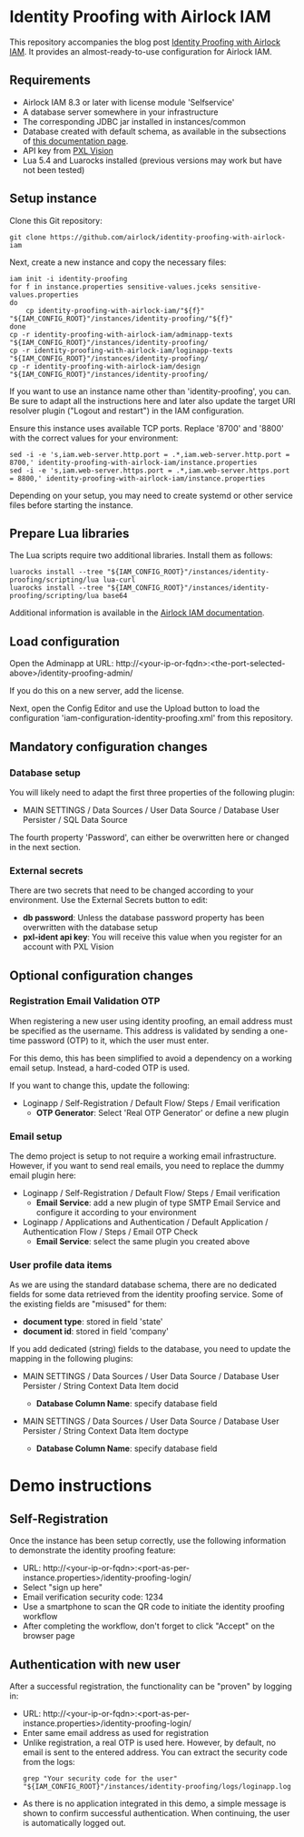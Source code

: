 # Identity Proofing with Airlock IAM

This repository accompanies the blog post [Identity Proofing with Airlock IAM](https://www.airlock.com/en/insights/airlock-blog/business-blog/identity-proofing-with-airlock-iam). It provides an almost-ready-to-use configuration for Airlock IAM.


## Requirements

- Airlock IAM 8.3 or later with license module 'Selfservice'
- A database server somewhere in your infrastructure
- The corresponding JDBC jar installed in instances/common
- Database created with default schema, as available in the subsections of [this documentation page](https://docs.airlock.com/iam/latest/#data/1579527945303.html).
- API key from [PXL Vision](https://www.pxl-vision.com/)
- Lua 5.4 and Luarocks installed (previous versions may work but have not been tested)


## Setup instance

Clone this Git repository:
```console
git clone https://github.com/airlock/identity-proofing-with-airlock-iam
```

Next, create a new instance and copy the necessary files:
```console
iam init -i identity-proofing
for f in instance.properties sensitive-values.jceks sensitive-values.properties
do
    cp identity-proofing-with-airlock-iam/"${f}" "${IAM_CONFIG_ROOT}"/instances/identity-proofing/"${f}"
done
cp -r identity-proofing-with-airlock-iam/adminapp-texts "${IAM_CONFIG_ROOT}"/instances/identity-proofing/
cp -r identity-proofing-with-airlock-iam/loginapp-texts "${IAM_CONFIG_ROOT}"/instances/identity-proofing/
cp -r identity-proofing-with-airlock-iam/design "${IAM_CONFIG_ROOT}"/instances/identity-proofing/
```

If you want to use an instance name other than 'identity-proofing', you can. Be sure to adapt all the instructions here and later also update the target URI resolver plugin ("Logout and restart") in the IAM configuration.

Ensure this instance uses available TCP ports. Replace '8700' and '8800' with the correct values for your environment:
```console
sed -i -e 's,iam.web-server.http.port = .*,iam.web-server.http.port = 8700,' identity-proofing-with-airlock-iam/instance.properties
sed -i -e 's,iam.web-server.https.port = .*,iam.web-server.https.port = 8800,' identity-proofing-with-airlock-iam/instance.properties
```

Depending on your setup, you may need to create systemd or other service files before starting the instance.


## Prepare Lua libraries

The Lua scripts require two additional libraries. Install them as follows:
```console
luarocks install --tree "${IAM_CONFIG_ROOT}"/instances/identity-proofing/scripting/lua lua-curl
luarocks install --tree "${IAM_CONFIG_ROOT}"/instances/identity-proofing/scripting/lua base64
```

Additional information is available in the [Airlock IAM documentation](https://docs.airlock.com/iam/latest/#data/1709045025978.html).


## Load configuration

Open the Adminapp at URL: http://\<your-ip-or-fqdn\>:\<the-port-selected-above\>/identity-proofing-admin/

If you do this on a new server, add the license.

Next, open the Config Editor and use the Upload button to load the configuration 'iam-configuration-identity-proofing.xml' from this repository.


## Mandatory configuration changes

### Database setup

You will likely need to adapt the first three properties of the following plugin:

- MAIN SETTINGS / Data Sources / User Data Source / Database User Persister / SQL Data Source

The fourth property 'Password', can either be overwritten here or changed in the next section.


### External secrets

There are two secrets that need to be changed according to your environment. Use the External Secrets button to edit:

- **db password**: Unless the database password property has been overwritten with the database setup
- **pxl-ident api key**: You will receive this value when you register for an account with PXL Vision


## Optional configuration changes

### Registration Email Validation OTP

When registering a new user using identity proofing, an email address must be specified as the username. This address is validated by sending a one-time password (OTP) to it, which the user must enter.

For this demo, this has been simplified to avoid a dependency on a working email setup. Instead, a hard-coded OTP is used.

If you want to change this, update the following:

- Loginapp / Self-Registration / Default Flow/ Steps / Email verification
    - **OTP Generator**: Select 'Real OTP Generator' or define a new plugin


### Email setup

The demo project is setup to not require a working email infrastructure. However, if you want to send real emails, you need to replace the dummy email plugin here:

- Loginapp / Self-Registration / Default Flow/ Steps / Email verification
    - **Email Service**: add a new plugin of type SMTP Email Service and configure it according to your environment
- Loginapp / Applications and Authentication / Default Application / Authentication Flow / Steps / Email OTP Check
    - **Email Service**: select the same plugin you created above


### User profile data items

As we are using the standard database schema, there are no dedicated fields for some data retrieved from the identity proofing service. Some of the existing fields are "misused" for them:

- **document type**: stored in field 'state'
- **document id**: stored in field 'company'

If you add dedicated (string) fields to the database, you need to update the mapping in the following plugins:

- MAIN SETTINGS / Data Sources / User Data Source / Database User Persister / String Context Data Item docid
    - **Database Column Name**: specify database field

- MAIN SETTINGS / Data Sources / User Data Source / Database User Persister / String Context Data Item doctype
    - **Database Column Name**: specify database field


# Demo instructions

## Self-Registration

Once the instance has been setup correctly, use the following information to demonstrate the identity proofing feature:

- URL: http://\<your-ip-or-fqdn\>:\<port-as-per-instance.properties\>/identity-proofing-login/
- Select "sign up here"
- Email verification security code: 1234
- Use a smartphone to scan the QR code to initiate the identity proofing workflow
- After completing the workflow, don't forget to click "Accept" on the browser page


## Authentication with new user

After a successful registration, the functionality can be "proven" by logging in:

- URL: http://\<your-ip-or-fqdn\>:\<port-as-per-instance.properties\>/identity-proofing-login/
- Enter same email address as used for registration
- Unlike registration, a real OTP is used here. However, by default, no email is sent to the entered address. You can extract the security code from the logs:
    ```console
    grep "Your security code for the user" "${IAM_CONFIG_ROOT}"/instances/identity-proofing/logs/loginapp.log
    ```
- As there is no application integrated in this demo, a simple message is shown to confirm successful authentication. When continuing, the user is automatically logged out.

